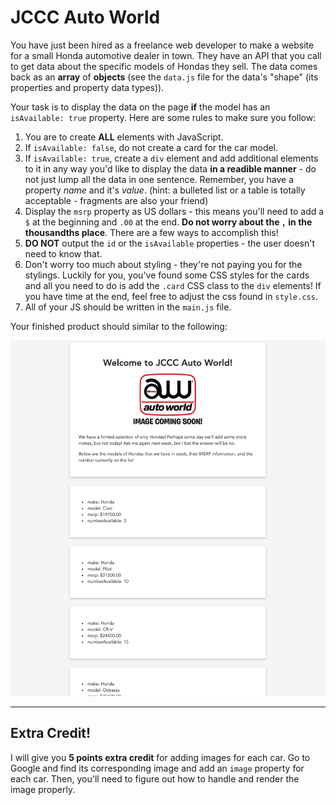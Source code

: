 # JCCC Auto World

You have just been hired as a freelance web developer to make a website for a small Honda automotive dealer in town. They have an API that you call to get data about the specific models of Hondas they sell. The data comes back as an **array** of **objects** (see the `data.js` file for the data's "shape" (its properties and property data types)).

Your task is to display the data on the page **if** the model has an `isAvailable: true` property. Here are some rules to make sure you follow:

1. You are to create **ALL** elements with JavaScript.
1. If `isAvailable: false`, do not create a card for the car model.
1. If `isAvailable: true`, create a `div` element and add additional elements to it in any way you'd like to display the data **in a readible manner** - do not just lump all the data in one sentence. Remember, you have a property _name_ and it's _value_. (hint: a bulleted list or a table is totally acceptable - fragments are also your friend)
1. Display the `msrp` property as US dollars - this means you'll need to add a `$` at the beginning and `.00` at the end. **Do not worry about the `,` in the thousandths place**. There are a few ways to accomplish this!
1. **DO NOT** output the `id` or the `isAvailable` properties - the user doesn't need to know that.
1. Don't worry too much about styling - they're not paying you for the stylings. Luckily for you, you've found some CSS styles for the cards and all you need to do is add the `.card` CSS class to the `div` elements! If you have time at the end, feel free to adjust the css found in `style.css`.
1. All of your JS should be written in the `main.js` file.

Your finished product should similar to the following:

![alt text](images/example.png "Example")

---

## Extra Credit!

I will give you **5 points extra credit** for adding images for each car. Go to Google and find its corresponding image and add an `image` property for each car. Then, you'll need to figure out how to handle and render the image properly.
